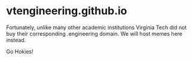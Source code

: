 # vtengineering.github.io

Fortunately, unlike many other academic institutions Virginia Tech did not buy their corresponding .engineering domain. We will host memes here instead. 

Go Hokies!
